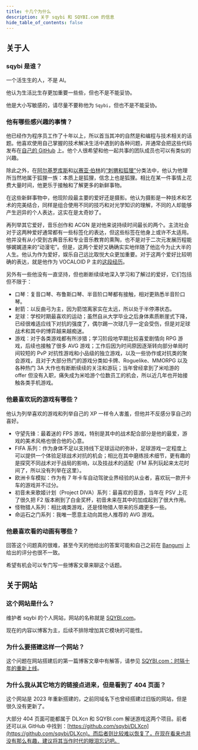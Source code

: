 ```yaml
---
title: 十几个为什么
description: 关于 sqybi 和 SQYBI.com 的信息
hide_table_of_contents: false
---
```


## 关于人

### sqybi 是谁？

一个活生生的人，不是 AI。

他认为生活比生存更加重要一些些，但也不是不能妥协。

他是大小写敏感的，请尽量不要称他为 `Sqybi`，但也不是不能妥协。

### 他有哪些感兴趣的事情？

他已经作为程序员工作了十年以上，所以首当其冲的自然是和编程与技术相关的话题。他喜欢使用自己掌握的技术解决生活中遇到的各种问题，并通常会把这些代码发布在[自己的 GitHub](https://github.com/sqybi/) 上。他个人很希望和他一起共事的团队成员也可以有类似的兴趣。

除此之外，在[阿尔基罗库斯](https://en.wikipedia.org/wiki/Archilochus)和[以赛亚·伯林](https://en.wikipedia.org/wiki/Isaiah_Berlin)的[“刺猬和狐狸”](https://en.wikipedia.org/wiki/The_Hedgehog_and_the_Fox)分类法中，他认为他理所当然地属于狐狸一族：本质上是狐狸，信念上也是狐狸。相比在某一件事情上花费大量时间，他更乐于接触和了解更多的新鲜事物。

在这些新鲜事物中，他现阶段最主要的爱好还是摄影。他认为摄影是一种技术和艺术的完美结合，同样是组合使用不同的技巧和对光学知识的理解，不同的人却能够产生迥异的个人表达，这实在是太奇妙了。

再列举其它爱好，音乐创作和 ACGN 是对他来说持续时间最长的两个。主流社会对于这两种爱好通常都有一些标签化的表达，但这些标签在他身上或许不太适用。他并没有从小受到古典音乐和专业音乐教育的熏陶，也不是对于二次元发展历程能够娓娓道来的“动漫宅”。但是，这两个爱好又确确实实地伴随了他迄今为止大半的人生。他认为作为爱好，娱乐自己远比取悦大众更加重要。对于这两个爱好比较明确的表达，就是他作为 VOCALOID P 主的[这段经历](https://space.bilibili.com/105879/channel/collectiondetail?sid=31949)。

另外有一些他没有一直坚持，但也断断续续地深入学习和了解过的爱好，它们包括但不限于：

- 口琴：复音口琴、布鲁斯口琴、半音阶口琴都有接触，相对更熟悉半音阶口琴。
- 射箭：以反曲弓为主，因为箭馆离家实在太远，所以处于半停滞状态。
- 足球：学校时期最喜欢的运动；虽然自从大学毕业之后身体素质断崖式下降，已经很难适应线下对抗的强度了，偶尔踢一次球几乎一定会受伤，但是对足球战术和其中的博弈越来越痴迷。
- 游戏：对于各类游戏都有所涉猎；学习阶段地早期比较喜爱剧情向 RPG 游戏，后续也接触了很多 AVG 游戏；工作后因为时间原因逐渐转向部分单局时间较短的 PvP 对抗性游戏和小品级的独立游戏，以及一些协作或对抗类的聚会游戏，且对于大部分热门的游戏分类如卡牌、Roguelike、MMORPG 以及各种热门 3A 大作也有断断续续的关注和游玩；当年曾经拿到了米哈游的 offer 但没有入职，痛失成为米哈游个位数员工的机会，所以近几年也开始接触各类手机游戏。

### 他最喜欢玩的游戏有哪些？

他认为列举喜欢的游戏和列举自己的 XP 一样令人害羞，但他并不反感分享自己的喜好。

- 守望先锋：最着迷的 FPS 游戏，特别是其中的战术配合部分是他的最爱，游戏的美术风格也很合他的心意。
- FIFA 系列：作为身体不足以支持线下足球运动的弥补，足球游戏一定程度上可以提供一个体验足球战术对抗的机会；相比在其中磨练技术细节，更有趣的是探究不同战术对于战局的影响，以及技战术的适配（FM 系列玩起来太花时间了，所以没有列举在这里）。
- 欧洲卡车模拟：作为有 7 年卡车自动驾驶业界经验的从业者，喜欢玩一款开卡车的游戏并不过分。
- 初音未来歌姬计划（Project DIVA）系列：最喜欢的音游，当年在 PSV 上花了很久把 F2 版本刷到了白金奖杯，初音未来在其中的加成起到了很大作用。
- 怪物猎人系列：相比魂类游戏，还是怪物猎人带来的乐趣更多一些。
- 命运石之门系列：我唯一愿意主动向其他人推荐的 AVG 游戏。

### 他最喜欢看的动画有哪些？

回答这个问题真的很难，甚至今天的他给出的答案可能和自己之前在 [Bangumi](https://bgm.tv/) 上给出的评分也很不一致。

希望有机会可以专门写一些博客文章来聊这个话题。

## 关于网站

### 这个网站是什么？

维护者 sqybi 的个人网站，网站的名称就是 [SQYBI.com](https://sqybi.com/)。

现在的内容以博客为主，后续不排除增加其它模块的可能性。

### 为什么要搭建这样一个网站？

这个问题在网站搭建后的第一篇博客文章中有解答，请参见 [SQYBI.com：时隔十年的重新上线](/blog/sqybi-com-relaunching-after-a-decade/)。

### 为什么我从其它地方的链接点进来，但是看到了 404 页面？

这个网站是 2023 年重新搭建的，之前同域名下也曾经搭建过旧版的网站，但是很久没有更新了。

大部分 404 页面可能都属于 DLXcn 和 SQYBI.com 解谜游戏这两个项目。前者还可以从 GitHub 中找到：[https://github.com/sqybi/DLXcn](https://github.com/sqybi/DLXcn)。而后者则比较难以恢复了，在现在看来也并没有那么有趣，建议将其当作时代的眼泪忘记吧。
